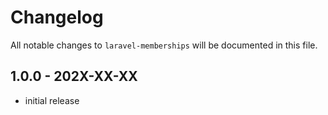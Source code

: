 # Changelog

All notable changes to `laravel-memberships` will be documented in this file.

## 1.0.0 - 202X-XX-XX

- initial release

